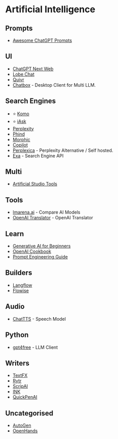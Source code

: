 # Artificial Intelligence

## Prompts
* [Awesome ChatGPT Prompts](https://github.com/f/awesome-chatgpt-prompts)

## UI
* [ChatGPT Next Web](https://github.com/ChatGPTNextWeb/ChatGPT-Next-Web)
* [Lobe Chat](https://github.com/lobehub/lobe-chat)
* [Quivr](https://github.com/QuivrHQ/quivr)
* [Chatbox](https://github.com/Bin-Huang/chatbox) - Desktop Client for Multi LLM.

## Search Engines
* ⭐ [Komo](https://komo.ai)
* ⭐ [iAsk](https://iask.ai)
* [Perplexity](https://www.perplexity.ai/)
* [Phind](https://www.phind.com/search?home=true)
* [Morphic](https://www.morphic.sh)
* [Copilot](https://copilot.microsoft.com)
* [Perplexica](https://github.com/ItzCrazyKns/Perplexica) - Perplexity Alternative / Self hosted.
* [Exa](https://exa.ai) - Search Engine API

## Multi
* [Artificial Studio Tools](https://www.artificialstudio.ai/tools)

## Tools
* [lmarena.ai](https://lmarena.ai) - Compare AI Models
* [OpenAI Translator](https://github.com/openai-translator/openai-translator) - OpenAI Translator

## Learn
* [Generative AI for Beginners](https://github.com/microsoft/generative-ai-for-beginners)
* [OpenAI Cookbook](https://github.com/openai/openai-cookbook)
* [Prompt Engineering Guide](https://github.com/dair-ai/Prompt-Engineering-Guide)

## Builders
* [Langflow](https://github.com/langflow-ai/langflow?tab=readme-ov-file)
* [Flowise](https://github.com/FlowiseAI/Flowise)

## Audio
* [ChatTTS](https://github.com/2noise/ChatTTS) - Speech Model

## Python
* [gpt4free](https://github.com/xtekky/gpt4free) - LLM Client

## Writers
* [TextFX](https://textfx.withgoogle.com/)
* [Rytr](https://rytr.me/)
* [ScripAI](https://scripai.com/)
* [INK](https://app.inkforall.com/tools)
* [QuickPenAI](https://quickpenai.com/)

## Uncategorised
* [AutoGen](https://github.com/microsoft/autogen)
* [OpenHands](https://github.com/All-Hands-AI/OpenHands)
